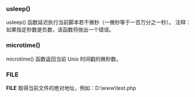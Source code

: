 ### usleep()
usleep() 函数延迟执行当前脚本若干微秒（一微秒等于一百万分之一秒）。
注释：如果指定秒数是负数，该函数将抛出一个错误。

### microtime() 
microtime() 函数返回当前 Unix 时间戳的微秒数。

### __FILE__  
__FILE__ 取得当前文件的绝对地址，例如：D:\www\test.php 
